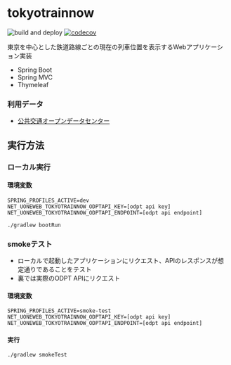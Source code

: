 # tokyotrainnow

![build and deploy](https://github.com/u-one/tokyotrainnow/actions/workflows/main.yml/badge.svg)
[![codecov](https://codecov.io/gh/u-one/tokyotrainnow/branch/main/graph/badge.svg?token=IXTGKP5JMM)](https://codecov.io/gh/u-one/tokyotrainnow)

東京を中心とした鉄道路線ごとの現在の列車位置を表示するWebアプリケーション実装

* Spring Boot
* Spring MVC
* Thymeleaf

### 利用データ
* [公共交通オープンデータセンター](https://developer-dc.odpt.org/)

## 実行方法

### ローカル実行
#### 環境変数
```
SPRING_PROFILES_ACTIVE=dev
NET_UONEWEB_TOKYOTRAINNOW_ODPTAPI_KEY=[odpt api key]
NET_UONEWEB_TOKYOTRAINNOW_ODPTAPI_ENDPOINT=[odpt api endpoint]
```
```shell
./gradlew bootRun
```

### smokeテスト
* ローカルで起動したアプリケーションにリクエスト、APIのレスポンスが想定通りであることをテスト
* 裏では実際のODPT APIにリクエスト

#### 環境変数
```
SPRING_PROFILES_ACTIVE=smoke-test
NET_UONEWEB_TOKYOTRAINNOW_ODPTAPI_KEY=[odpt api key]
NET_UONEWEB_TOKYOTRAINNOW_ODPTAPI_ENDPOINT=[odpt api endpoint]
```

#### 実行
```shell
./gradlew smokeTest
```
